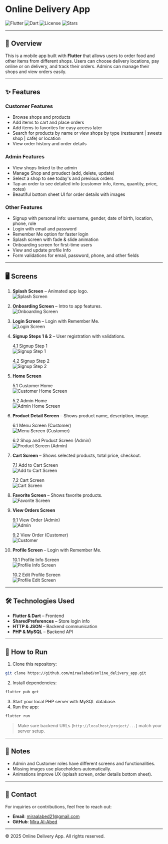 #  Online Delivery App

![Flutter](https://img.shields.io/badge/Flutter-3.13-blue) ![Dart](https://img.shields.io/badge/Dart-3.1-blue) ![License](https://img.shields.io/badge/License-MIT-green) ![Stars](https://img.shields.io/github/stars/miraalabed/online_delivery_app)

------------------------------------------------------------------------

## 📖 Overview

This is a mobile app built with **Flutter** that allows users to order food and other items from different shops. Users can choose delivery locations, pay online or on delivery, and track their orders. Admins can manage their shops and view orders easily.

------------------------------------------------------------------------

## ✨ Features

### Customer Features

* Browse shops and products
* Add items to cart and place orders
* Add items to favorites for easy access later
* Search for products by name or view shops by type (restaurant  | sweets shop | cafe) or location 
* View order history and order details

### Admin Features

* View shops linked to the admin
* Manage Shop and proudect (add, delete, update)
* Select a shop to see today's and previous orders
* Tap an order to see detailed info (customer info, items, quantity, price, notes)
* Beautiful bottom sheet UI for order details with images

### Other Features

* Signup with personal info: username, gender, date of birth, location, phone, role
* Login with email and password
* Remember Me option for faster login
* Splash screen with fade & slide animation
* Onboarding screen for first-time users
* View and update profile Info
* Form validations for email, password, phone, and other fields

------------------------------------------------------------------------

## 🖥 Screens

1. **Splash Screen** – Animated app logo.  
   ![Splash Screen](assets/screenshots/splash.png)

2. **Onboarding Screen** – Intro to app features.  
   ![Onboarding Screen](assets/screenshots/onboarding.png)

3. **Login Screen** – Login with Remember Me.  
   ![Login Screen](assets/screenshots/login.png)

4. **Signup Steps 1 & 2** – User registration with validations.  

   4.1 Signup Step 1  
   ![Signup Step 1](assets/screenshots/signup1.png)

   4.2 Signup Step 2  
   ![Signup Step 2](assets/screenshots/signup2.png)

5. **Home Screen**  

   5.1 Customer Home  
   ![Customer Home Screen](assets/screenshots/Customerhome.png)

   5.2 Admin Home  
   ![Admin Home Screen](assets/screenshots/Adminhome.png)

6. **Product Detail Screen** – Shows product name, description, image.  

   6.1 Menu Screen (Customer)  
   ![Menu Screen (Customer)](assets/screenshots/Menu.png)

   6.2 Shop and Product Screen (Admin)  
   ![Product Screen (Admin)](assets/screenshots/Product.png)

7. **Cart Screen** – Shows selected products, total price, checkout.  

   7.1 Add to Cart Screen  
   ![Add to Cart Screen](assets/screenshots/addToCart.png)

   7.2 Cart Screen  
   ![Cart Screen](assets/screenshots/cart.png)

8. **Favorite Screen** – Shows favorite products.  
   ![Favorite Screen](assets/screenshots/Favorite.png)

9. **View Orders Screen**  

   9.1 View Order (Admin)  
   ![Admin](assets/screenshots/orders1.png)

   9.2 View Order (Customer)  
   ![Customer](assets/screenshots/orders2.png)

10. **Profile Screen** – Login with Remember Me.  

    10.1 Profile Info Screen  
    ![Profile Info Screen](assets/screenshots/profileInfo.png)

    10.2 Edit Profile Screen  
    ![Profile Edit Screen](assets/screenshots/profileEdit.png)


------------------------------------------------------------------------

## 🛠 Technologies Used

* **Flutter & Dart** – Frontend
* **SharedPreferences** – Store login info
* **HTTP & JSON** – Backend communication
* **PHP & MySQL** – Backend API

------------------------------------------------------------------------

## 🚀 How to Run

1. Clone this repository:

```bash
git clone https://github.com/miraalabed/online_delivery_app.git
```

2. Install dependencies:

```bash
flutter pub get
```

3. Start your local PHP server with MySQL database.
4. Run the app:

```bash
flutter run
```

> Make sure backend URLs (`http://localhost/project/...`) match your server setup.

------------------------------------------------------------------------

## 📌 Notes

* Admin and Customer roles have different screens and functionalities.
* Missing images use placeholders automatically.
* Animations improve UX (splash screen, order details bottom sheet).

------------------------------------------------------------------------

## 👤 Contact

For inquiries or contributions, feel free to reach out: 
- **Email**: miraalabed21@gmail.com
- **GitHub**: [Mira Al-Abed](https://github.com/miraalabed)

------------------------------------------------------------------------

© 2025 Online Delivery App. All rights reserved.
